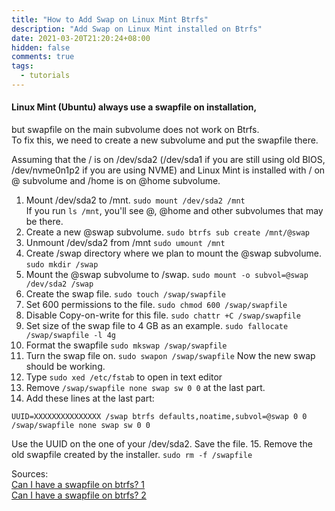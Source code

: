 ```yaml
---
title: "How to Add Swap on Linux Mint Btrfs"
description: "Add Swap on Linux Mint installed on Btrfs"
date: 2021-03-20T21:20:24+08:00
hidden: false
comments: true
tags:
  - tutorials
---
```

#### Linux Mint (Ubuntu) always use a swapfile on installation, 
but swapfile on the main subvolume does not work on Btrfs.\
To fix this, we need to create a new subvolume and put the swapfile there.

Assuming that the / is on /dev/sda2 (/dev/sda1 if you are still using old BIOS, /dev/nvme0n1p2 if you are using NVME) and Linux Mint is installed with / on @ subvolume and /home is on @home subvolume.

1. Mount /dev/sda2 to /mnt. `sudo mount /dev/sda2 /mnt`\
If you run `ls /mnt`, you'll see @, @home and other subvolumes that may be there.
2. Create a new @swap subvolume. `sudo btrfs sub create /mnt/@swap`
3. Unmount /dev/sda2 from /mnt `sudo umount /mnt`
4. Create /swap directory where we plan to mount the @swap subvolume. `sudo mkdir /swap`
5. Mount the @swap subvolume to /swap. `sudo mount -o subvol=@swap /dev/sda2 /swap`
6. Create the swap file. `sudo touch /swap/swapfile`
7. Set 600 permissions to the file. `sudo chmod 600 /swap/swapfile`
8. Disable Copy-on-write for this file. `sudo chattr +C /swap/swapfile`
9. Set size of the swap file to 4 GB as an example. `sudo fallocate /swap/swapfile -l 4g`
10. Format the swapfile `sudo mkswap /swap/swapfile`
11. Turn the swap file on. `sudo swapon /swap/swapfile` Now the new swap should be working.
12. Type `sudo xed /etc/fstab` to open in text editor
13. Remove `/swap/swapfile none swap sw 0 0` at the last part.
14. Add these lines at the last part:
```
UUID=XXXXXXXXXXXXXXX /swap btrfs defaults,noatime,subvol=@swap 0 0
/swap/swapfile none swap sw 0 0
```
Use the UUID on the one of your /dev/sda2. Save the file.
15. Remove the old swapfile created by the installer. `sudo rm -f /swapfile`

Sources:\
[Can I have a swapfile on btrfs? 1](https://askubuntu.com/a/1206161)\
[Can I have a swapfile on btrfs? 2](https://askubuntu.com/a/1299060)